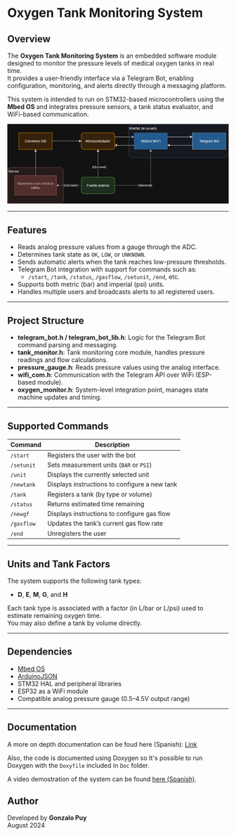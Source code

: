 # Oxygen Tank Monitoring System

## Overview

The **Oxygen Tank Monitoring System** is an embedded software module designed to monitor the pressure levels of medical oxygen tanks in real time.  
It provides a user-friendly interface via a Telegram Bot, enabling configuration, monitoring, and alerts directly through a messaging platform.

This system is intended to run on STM32-based microcontrollers using the **Mbed OS** and integrates pressure sensors, a tank status evaluator, and WiFi-based communication.

![System Block Diagram](Doc/images/Diagrama_en_Bloques_Night.png)

---

## Features

- Reads analog pressure values from a gauge through the ADC.
- Determines tank state as `OK`, `LOW`, or `UNKNOWN`.
- Sends automatic alerts when the tank reaches low-pressure thresholds.
- Telegram Bot integration with support for commands such as:
  - `/start`, `/tank`, `/status`, `/gasflow`, `/setunit`, `/end`, etc.
- Supports both metric (bar) and imperial (psi) units.
- Handles multiple users and broadcasts alerts to all registered users.

---

## Project Structure

- **telegram_bot.h / telegram_bot_lib.h**: Logic for the Telegram Bot command parsing and messaging.
- **tank_monitor.h**: Tank monitoring core module, handles pressure readings and flow calculations.
- **pressure_gauge.h**: Reads pressure values using the analog interface.
- **wifi_com.h**: Communication with the Telegram API over WiFi (ESP-based module).
- **oxygen_monitor.h**: System-level integration point, manages state machine updates and timing.

---

## Supported Commands

| Command        | Description                                  |
|----------------|----------------------------------------------|
| `/start`       | Registers the user with the bot              |
| `/setunit`     | Sets measurement units (`BAR` or `PSI`)      |
| `/unit`        | Displays the currently selected unit         |
| `/newtank`     | Displays instructions to configure a new tank|
| `/tank`        | Registers a tank (by type or volume)         |
| `/status`      | Returns estimated time remaining             |
| `/newgf`       | Displays instructions to configure gas flow  |
| `/gasflow`     | Updates the tank’s current gas flow rate     |
| `/end`         | Unregisters the user                         |

---

## Units and Tank Factors

The system supports the following tank types:

- **D**, **E**, **M**, **G**, and **H**

Each tank type is associated with a factor (in L/bar or L/psi) used to estimate remaining oxygen time.  
You may also define a tank by volume directly.

---

## Dependencies

- [Mbed OS](https://os.mbed.com)
- [ArduinoJSON](https://arduinojson.org/)
- STM32 HAL and peripheral libraries
- ESP32 as a WiFi module
- Compatible analog pressure gauge (0.5–4.5V output range)

---

## Documentation

A more on depth documentation can be foud here (Spanish): [Link](https://docs.google.com/document/d/1Rf7b-09SAxiLqB1XF7JrPbkajfKJGvHUhdnzb8Eef8E/edit?usp=sharing)

Also, the code is documented using Doxygen so It's possible to run Doxygen with the `Doxyfile` included in `Doc` folder.

A video demostration of the system can be found [here (Spanish)](https://youtu.be/0VNFpdgWal4).


## Author

Developed by **Gonzalo Puy**  
August 2024